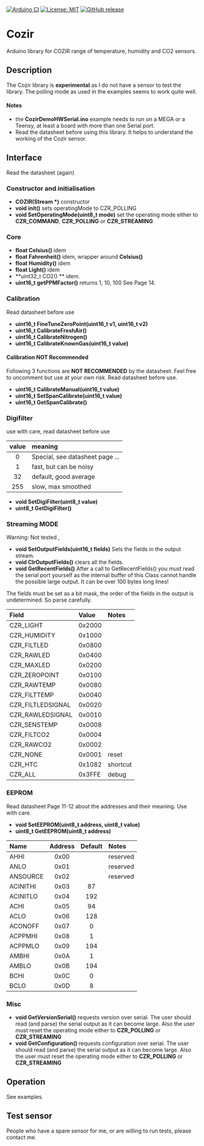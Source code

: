 
[![Arduino CI](https://github.com/RobTillaart/Cozir/workflows/Arduino%20CI/badge.svg)](https://github.com/marketplace/actions/arduino_ci)
[![License: MIT](https://img.shields.io/badge/license-MIT-green.svg)](https://github.com/RobTillaart/Cozir/blob/master/LICENSE)
[![GitHub release](https://img.shields.io/github/release/RobTillaart/Cozir.svg?maxAge=3600)](https://github.com/RobTillaart/Cozir/releases)


# Cozir

Arduino library for COZIR range of temperature, humidity and CO2 sensors.


## Description

The Cozir library is **experimental** as I do not have a sensor to test the library.
The polling mode as used in the examples seems to work quite well.

#### Notes
- the **CozirDemoHWSerial.ino** example needs to run on a MEGA or a Teensy, 
at least a board with more than one Serial port. 
- Read the datasheet before using this library. It helps to understand the working of the Cozir sensor.


## Interface

Read the datasheet (again)


### Constructor and initialisation

- **COZIR(Stream \*)** constructor
- **void init()** sets operatingMode to CZR_POLLING
- **void SetOperatingMode(uint8_t mode)** set the operating mode either to **CZR_COMMAND**, **CZR_POLLING** or  **CZR_STREAMING**


### Core 
- **float Celsius()** idem
- **float Fahrenheit()** idem, wrapper around **Celsius()**
- **float Humidity()** idem
- **float Light()** idem
- **uint32_t CO2() ** idem.
- **uint16_t getPPMFactor()** returns 1, 10, 100 See Page 14.


### Calibration

Read datasheet before use

- **uint16_t FineTuneZeroPoint(uint16_t v1, uint16_t v2)**
- **uint16_t CalibrateFreshAir()**
- **uint16_t CalibrateNitrogen()**
- **uint16_t CalibrateKnownGas(uint16_t value)**


#### Calibration NOT Recommended 

Following 3 functions are **NOT RECOMMENDED** by the datasheet. 
Feel free to uncomment but use at your own risk. Read datasheet before use.

- **uint16_t CalibrateManual(uint16_t value)**
- **uint16_t SetSpanCalibrate(uint16_t value)**
- **uint16_t GetSpanCalibrate()**


### Digifilter

use with care, read datasheet before use

| value | meaning |
|:-----:|:--------|
|   0   | Special, see datasheet page ... |
|   1   | fast, but can be noisy |
|  32   | default, good average  |
| 255   | slow, max smoothed     |

- **void SetDigiFilter(uint8_t value)**
- **uint8_t  GetDigiFilter()**


### Streaming MODE

Warning: Not tested ,

- **void SetOutputFields(uint16_t fields)** Sets the fields in the output stream.
- **void ClrOutputFields()** clears all the fields.
- **void GetRecentFields()** After a call to GetRecentFields() you must read the serial port yourself as the internal buffer of this Class cannot handle the possible large output. It can be over 100 bytes long lines!

The fields must be set as a bit mask, the order of the fields in the output is undetermined. So parse carefully.

| Field             | Value  | Notes |
|:------------------|:-------|:------|
| CZR_LIGHT         | 0x2000 |       |
| CZR_HUMIDITY      | 0x1000 |       |
| CZR_FILTLED       | 0x0800 |       |
| CZR_RAWLED        | 0x0400 |       |
| CZR_MAXLED        | 0x0200 |       |
| CZR_ZEROPOINT     | 0x0100 |       |
| CZR_RAWTEMP       | 0x0080 |       |
| CZR_FILTTEMP      | 0x0040 |       |
| CZR_FILTLEDSIGNAL | 0x0020 |       |
| CZR_RAWLEDSIGNAL  | 0x0010 |       |
| CZR_SENSTEMP      | 0x0008 |       |
| CZR_FILTCO2       | 0x0004 |       |
| CZR_RAWCO2        | 0x0002 |       |
| CZR_NONE          | 0x0001 | reset |
| CZR_HTC           | 0x1082 | shortcut |
| CZR_ALL           | 0x3FFE | debug    |


### EEPROM

Read datasheet Page 11-12 about the addresses and their meaning.
Use with care.

- **void SetEEPROM(uint8_t address, uint8_t value)**
- **uint8_t  GetEEPROM(uint8_t address)**


| Name     | Address | Default | Notes |
|:---------|:-------:|:-------:|:------|
| AHHI     | 0x00    |         | reserved |
| ANLO     | 0x01    |         | reserved |
| ANSOURCE | 0x02    |         | reserved |
| ACINITHI | 0x03    | 87      |        |
| ACINITLO | 0x04    | 192     |        |
| ACHI     | 0x05    | 94      |        |
| ACLO     | 0x06    | 128     |        |
| ACONOFF  | 0x07    | 0       |        |
| ACPPMHI  | 0x08    | 1       |        |
| ACPPMLO  | 0x09    | 194     |        |
| AMBHI    | 0x0A    | 1       |        |
| AMBLO    | 0x0B    | 194     |        |
| BCHI     | 0x0C    | 0       |        |
| BCLO     | 0x0D    | 8       |        |


### Misc

- **void GetVersionSerial()** requests version over serial. The user should read (and parse) the serial output as it can become large. Also the user must  reset the operating mode either to **CZR_POLLING** or  **CZR_STREAMING**
- **void GetConfiguration()** requests configuration over serial. The user should read (and parse) the serial output as it can become large. Also the user must  reset the operating mode either to **CZR_POLLING** or  **CZR_STREAMING**


## Operation

See examples.


## Test sensor

People who have a spare sensor for me, or are willing to run tests, please contact me.
